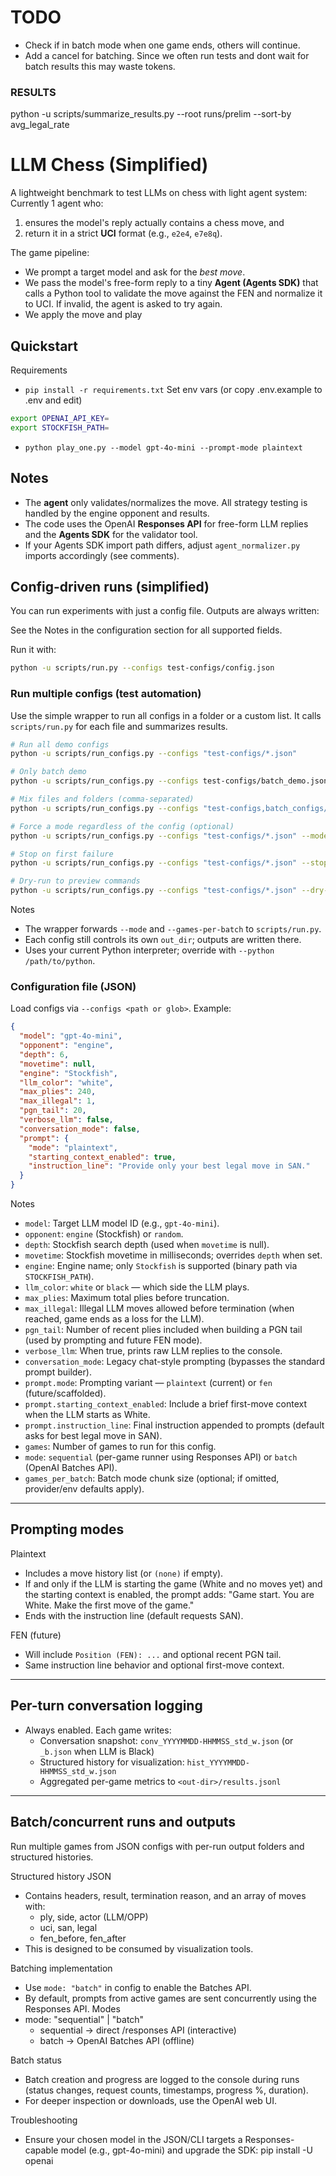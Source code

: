 # TODO
- Check if in batch mode when one game ends, others will continue.  
- Add a cancel for batching. Since we often run tests and dont wait for batch results this may waste tokens.  

### RESULTS
python -u scripts/summarize_results.py --root runs/prelim --sort-by avg_legal_rate
# LLM Chess (Simplified)

A lightweight benchmark to test LLMs on chess with light agent system:  
Currently 1 agent who:  

1) ensures the model's reply actually contains a chess move, and
2) return it in a strict **UCI** format (e.g., `e2e4`, `e7e8q`).

The game pipeline:
- We prompt a target model and ask for the *best move*.
- We pass the model's free-form reply to a tiny **Agent (Agents SDK)** that calls a Python tool to validate the move
  against the FEN and normalize it to UCI. If invalid, the agent is asked to try again.
- We apply the move and play


## Quickstart
Requirements
- `pip install -r requirements.txt`
Set env vars (or copy .env.example to .env and edit)

```bash
export OPENAI_API_KEY=
export STOCKFISH_PATH=
```
- `python play_one.py --model gpt-4o-mini --prompt-mode plaintext`


## Notes
- The **agent** only validates/normalizes the move. All strategy testing is handled by the engine opponent and results.
- The code uses the OpenAI **Responses API** for free-form LLM replies and the **Agents SDK** for the validator tool.
- If your Agents SDK import path differs, adjust `agent_normalizer.py` imports accordingly (see comments).



## Config-driven runs (simplified)
You can run experiments with just a config file. Outputs are always written:

See the Notes in the configuration section for all supported fields.


Run it with:

```bash
python -u scripts/run.py --configs test-configs/config.json
```

### Run multiple configs (test automation)

Use the simple wrapper to run all configs in a folder or a custom list. It calls `scripts/run.py` for each file and summarizes results.

```bash
# Run all demo configs
python -u scripts/run_configs.py --configs "test-configs/*.json"

# Only batch demo
python -u scripts/run_configs.py --configs test-configs/batch_demo.json

# Mix files and folders (comma-separated)
python -u scripts/run_configs.py --configs "test-configs,batch_configs/*.json,extra/run.json"

# Force a mode regardless of the config (optional)
python -u scripts/run_configs.py --configs "test-configs/*.json" --mode batch

# Stop on first failure
python -u scripts/run_configs.py --configs "test-configs/*.json" --stop-on-error

# Dry-run to preview commands
python -u scripts/run_configs.py --configs "test-configs/*.json" --dry-run
```

Notes
- The wrapper forwards `--mode` and `--games-per-batch` to `scripts/run.py`.
- Each config still controls its own `out_dir`; outputs are written there.
- Uses your current Python interpreter; override with `--python /path/to/python`.


### Configuration file (JSON)

Load configs via `--configs <path or glob>`. Example:

```json
{
  "model": "gpt-4o-mini",
  "opponent": "engine",
  "depth": 6,
  "movetime": null,
  "engine": "Stockfish",
  "llm_color": "white",
  "max_plies": 240,
  "max_illegal": 1,
  "pgn_tail": 20,
  "verbose_llm": false,
  "conversation_mode": false,
  "prompt": {
    "mode": "plaintext",
    "starting_context_enabled": true,
    "instruction_line": "Provide only your best legal move in SAN."
  }
}
```

Notes
- `model`: Target LLM model ID (e.g., `gpt-4o-mini`).
- `opponent`: `engine` (Stockfish) or `random`.
- `depth`: Stockfish search depth (used when `movetime` is null).
- `movetime`: Stockfish movetime in milliseconds; overrides `depth` when set.
- `engine`: Engine name; only `Stockfish` is supported (binary path via `STOCKFISH_PATH`).
- `llm_color`: `white` or `black` — which side the LLM plays.
- `max_plies`: Maximum total plies before truncation.
- `max_illegal`: Illegal LLM moves allowed before termination (when reached, game ends as a loss for the LLM).
- `pgn_tail`: Number of recent plies included when building a PGN tail (used by prompting and future FEN mode).
- `verbose_llm`: When true, prints raw LLM replies to the console.
- `conversation_mode`: Legacy chat-style prompting (bypasses the standard prompt builder).
- `prompt.mode`: Prompting variant — `plaintext` (current) or `fen` (future/scaffolded).
- `prompt.starting_context_enabled`: Include a brief first-move context when the LLM starts as White.
- `prompt.instruction_line`: Final instruction appended to prompts (default asks for best legal move in SAN).
- `games`: Number of games to run for this config.
- `mode`: `sequential` (per-game runner using Responses API) or `batch` (OpenAI Batches API).
- `games_per_batch`: Batch mode chunk size (optional; if omitted, provider/env defaults apply).

---

## Prompting modes

Plaintext
- Includes a move history list (or `(none)` if empty).
- If and only if the LLM is starting the game (White and no moves yet) and the starting context is enabled, the prompt adds: "Game start. You are White. Make the first move of the game."
- Ends with the instruction line (default requests SAN).

FEN (future)
- Will include `Position (FEN): ...` and optional recent PGN tail.
- Same instruction line behavior and optional first-move context.

---

## Per-turn conversation logging

- Always enabled. Each game writes:
  - Conversation snapshot: `conv_YYYYMMDD-HHMMSS_std_w.json` (or `_b.json` when LLM is Black)
  - Structured history for visualization: `hist_YYYYMMDD-HHMMSS_std_w.json`
  - Aggregated per-game metrics to `<out-dir>/results.jsonl`

---

## Batch/concurrent runs and outputs

Run multiple games from JSON configs with per-run output folders and structured histories.

Structured history JSON
- Contains headers, result, termination reason, and an array of moves with:
  - ply, side, actor (LLM/OPP)
  - uci, san, legal
  - fen_before, fen_after
- This is designed to be consumed by visualization tools.

Batching implementation
- Use `mode: "batch"` in config to enable the Batches API.
- By default, prompts from active games are sent concurrently using the Responses API.
Modes  
- mode: "sequential" | "batch"
  - sequential → direct /responses API (interactive)
  - batch → OpenAI Batches API (offline)


Batch status
- Batch creation and progress are logged to the console during runs (status changes, request counts, timestamps, progress %, duration).
- For deeper inspection or downloads, use the OpenAI web UI.

Troubleshooting
- Ensure your chosen model in the JSON/CLI targets a Responses-capable model (e.g., gpt-4o-mini) and upgrade the SDK: pip install -U openai
